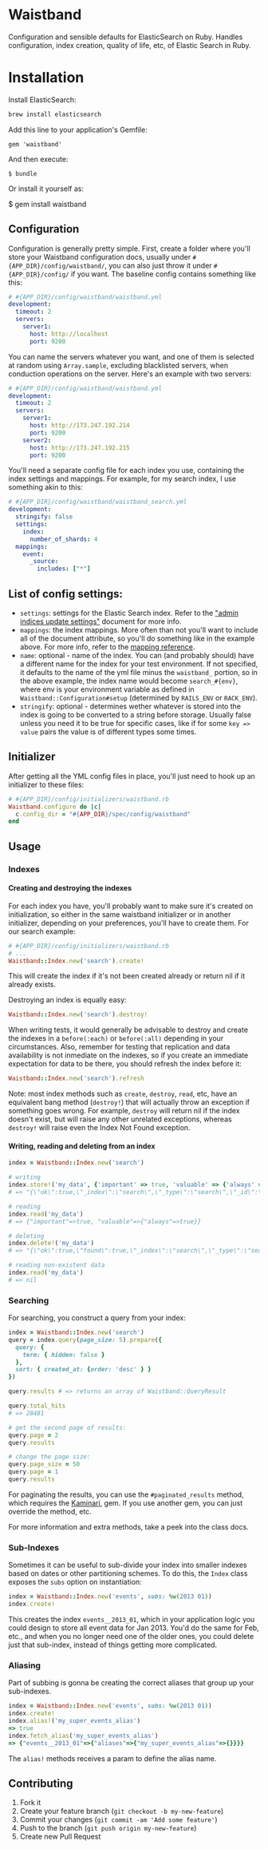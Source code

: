 # Waistband

Configuration and sensible defaults for ElasticSearch on Ruby.  Handles configuration, index creation, quality of life, etc, of Elastic Search in Ruby.

# Installation

Install ElasticSearch:

```bash
brew install elasticsearch
```

Add this line to your application's Gemfile:

    gem 'waistband'

And then execute:

    $ bundle

Or install it yourself as:

$ gem install waistband

## Configuration

Configuration is generally pretty simple.  First, create a folder where you'll store your Waistband configuration docs, usually under `#{APP_DIR}/config/waistband/`, you can also just throw it under `#{APP_DIR}/config/` if you want.  The baseline config contains something like this:

```yml
# #{APP_DIR}/config/waistband/waistband.yml
development:
  timeout: 2
  servers:
    server1:
      host: http://localhost
      port: 9200
```

You can name the servers whatever you want, and one of them is selected at random using `Array.sample`, excluding blacklisted servers, when conduction operations on the server.  Here's an example with two servers:

```yml
# #{APP_DIR}/config/waistband/waistband.yml
development:
  timeout: 2
  servers:
    server1:
      host: http://173.247.192.214
      port: 9200
    server2:
      host: http://173.247.192.215
      port: 9200
```

You'll need a separate config file for each index you use, containing the index settings and mappings.  For example, for my search index, I use something akin to this:

```yml
# #{APP_DIR}/config/waistband/waistband_search.yml
development:
  stringify: false
  settings:
    index:
      number_of_shards: 4
  mappings:
    event:
      _source:
        includes: ["*"]
```

## List of config settings:

* `settings`: settings for the Elastic Search index.  Refer to the ["admin indices update settings"](http://www.elasticsearch.org/guide/reference/api/admin-indices-update-settings/) document for more info.
* `mappings`: the index mappings.  More often than not you'll want to include all of the document attribute, so you'll do something like in the example above.  For more info, refer to the [mapping reference]("http://www.elasticsearch.org/guide/reference/mapping/").
* `name`: optional - name of the index.  You can (and probably should) have a different name for the index for your test environment.  If not specified, it defaults to the name of the yml file minus the `waistband_` portion, so in the above example, the index name would become `search_#{env}`, where env is your environment variable as defined in `Waistband::Configuration#setup` (determined by `RAILS_ENV` or `RACK_ENV`).
* `stringify`: optional - determines wether whatever is stored into the index is going to be converted to a string before storage.  Usually false unless you need it to be true for specific cases, like if for some `key => value` pairs the value is of different types some times.

## Initializer

After getting all the YML config files in place, you'll just need to hook up an initializer to these files:

```ruby
# #{APP_DIR}/config/initializers/waistband.rb
Waistband.configure do |c|
  c.config_dir = "#{APP_DIR}/spec/config/waistband"
end
```

## Usage

### Indexes


#### Creating and destroying the indexes

For each index you have, you'll probably want to make sure it's created on initialization, so either in the same waistband initializer or in another initializer, depending on your preferences, you'll have to create them.  For our search example:

```ruby
# #{APP_DIR}/config/initializers/waistband.rb
# ...
Waistband::Index.new('search').create!
```

This will create the index if it's not been created already or return nil if it already exists.

Destroying an index is equally easy:

```ruby
Waistband::Index.new('search').destroy!
```

When writing tests, it would generally be advisable to destroy and create the indexes in a `before(:each)` or `before(:all)` depending in your circumstances.  Also, remember for testing that replication and data availability is not inmediate on the indexes, so if you create an immediate expectation for data to be there, you should refresh the index before it:

```ruby
Waistband::Index.new('search').refresh
```

Note: most index methods such as `create`, `destroy`, `read`, etc, have an equivalent bang method (`destroy!`) that will actually throw an exception if something goes wrong.  For example, `destroy` will return nil if the index doesn't exist, but will raise any other unrelated exceptions, whereas `destroy!` will raise even the Index Not Found exception.

#### Writing, reading and deleting from an index

```ruby
index = Waistband::Index.new('search')

# writing
index.store!('my_data', {'important' => true, 'valuable' => {'always' => true}})
# => "{\"ok\":true,\"_index\":\"search\",\"_type\":\"search\",\"_id\":\"my_data\",\"_version\":1}"

# reading
index.read('my_data')
# => {"important"=>true, "valuable"=>{"always"=>true}}

# deleting
index.delete!('my_data')
# => "{\"ok\":true,\"found\":true,\"_index\":\"search\",\"_type\":\"search\",\"_id\":\"my_data\",\"_version\":2}"

# reading non-existent data
index.read('my_data')
# => nil
```

### Searching

For searching, you construct a query from your index:

```ruby
index = Waistband::Index.new('search')
query = index.query(page_size: 5).prepare({
  query: {
    term: { hidden: false }
  },
  sort: { created_at: {order: 'desc' } }
})

query.results # => returns an array of Waistband::QueryResult

query.total_hits
# => 28481

# get the second page of results:
query.page = 2
query.results

# change the page size:
query.page_size = 50
query.page = 1
query.results
```

For paginating the results, you can use the `#paginated_results` method, which requires the [Kaminari](https://github.com/amatsuda/kaminari), gem.  If you use another gem, you can just override the method, etc.

For more information and extra methods, take a peek into the class docs.

### Sub-Indexes

Sometimes it can be useful to sub-divide your index into smaller indexes based on dates or other partitioning schemes.  To do this, the `Index` class exposes the `subs` option on instantiation:

```ruby
index = Waistband::Index.new('events', subs: %w(2013 01))
index.create!
```

This creates the index `events__2013_01`, which in your application logic you could design to store all event data for Jan 2013.  You'd do the same for Feb, etc., and when you no longer need one of the older ones, you could delete just that sub-index, instead of things getting more complicated.

### Aliasing

Part of subbing is gonna be creating the correct aliases that group up your sub-indexes.

```ruby
index = Waistband::Index.new('events', subs: %w(2013 01))
index.create!
index.alias!('my_super_events_alias')
=> true
index.fetch_alias('my_super_events_alias')
=> {"events__2013_01"=>{"aliases"=>{"my_super_events_alias"=>{}}}}
```

The `alias!` methods receives a param to define the alias name.

## Contributing

1. Fork it
2. Create your feature branch (`git checkout -b my-new-feature`)
3. Commit your changes (`git commit -am 'Add some feature'`)
4. Push to the branch (`git push origin my-new-feature`)
5. Create new Pull Request

